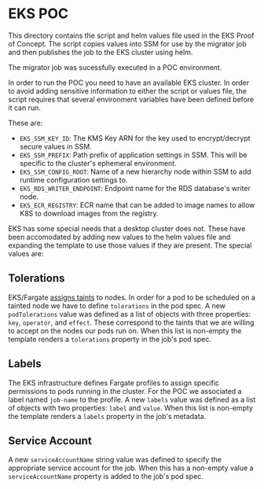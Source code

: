 # EKS POC

This directory contains the script and helm values file used in the EKS Proof of Concept.
The script copies values into SSM for use by the migrator job and then publishes the
job to the EKS cluster using helm.

The migrator job was sucessfully executed in a POC environment.

In order to run the POC you need to have an available EKS cluster.
In order to avoid adding sensitive information to either the script or values
file, the script requires that several environment variables have been defined
before it can run.

These are:

- `EKS_SSM_KEY_ID`: The KMS Key ARN for the key used to encrypt/decrypt secure values in SSM.
- `EKS_SSM_PREFIX`: Path prefix of application settings in SSM.  This will be specific to the cluster's ephemeral environment.
- `EKS_SSM_CONFIG_ROOT`: Name of a new hierarchy node within SSM to add runtime configuration settings to.
- `EKS_RDS_WRITER_ENDPOINT`: Endpoint name for the RDS database's writer node.
- `EKS_ECR_REGISTRY`: ECR name that can be added to image names to allow K8S to download images from the registry.

EKS has some special needs that a desktop cluster does not.
These have been accomodated by adding new values to the helm values file and expanding the template to use those values if they are present.  The special values are:

## Tolerations

EKS/Fargate [assigns taints](https://docs.aws.amazon.com/eks/latest/userguide/node-taints-managed-node-groups.html) to nodes.
In order for a pod to be scheduled on a tainted node we have to define `tolerations` in the pod spec.
A new `podTolerations` value was defined as a list of objects with three properties: `key`, `operator`, and `effect`.
These correspond to the taints that we are willing to accept on the nodes our pods run on.
When this list is non-empty the template renders a `tolerations` property in the job's pod spec.

## Labels

The EKS infrastructure defines Fargate profiles to assign specific permissions to pods running in the cluster.
For the POC we associated a label named `job-name` to the profile.
A new `labels` value was defined as a list of objects with two properties: `label` and `value`.
When this list is non-empty the template renders a `labels` property in the job's metadata.

## Service Account

A new `serviceAccountName` string value was defined to specify the appropriate service account for the job.
When this has a non-empty value a `serviceAccountName` property is added to the job's pod spec.
